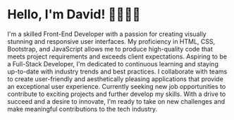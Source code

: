 # Hello, I'm David! 👋👨🏿‍💻

I'm a skilled Front-End Developer with a passion for creating visually stunning and responsive user interfaces. My proficiency in HTML, CSS, Bootstrap, and JavaScript allows me to produce high-quality code that meets project requirements and exceeds client expectations. Aspiring to be a Full-Stack Developer, I'm dedicated to continuous learning and staying up-to-date with industry trends and best practices. I collaborate with teams to create user-friendly and aesthetically pleasing applications that provide an exceptional user experience. Currently seeking new job opportunities to contribute to exciting projects and further develop my skills. With a drive to succeed and a desire to innovate, I'm ready to take on new challenges and make meaningful contributions to the tech industry.

<!--
**dave-prog/dave-prog** is a ✨ _special_ ✨ repository because it+98s `README.md` (this file) appears on your GitHub profile.

Here are some ideas to get you started:

- 🔭 I’m currently working on ...
- 🌱 I’m currently learning ...
- 👯 I’m looking to collaborate on ...
- 🤔 I’m looking for help with ...
- 💬 Ask me about ...
- 📫 How to reach me: ...
- 😄 Pronouns: ...
- ⚡ Fun fact: ...
-->
